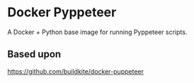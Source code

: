 # Docker Pyppeteer

A Docker + Python base image for running Pyppeteer scripts.

## Based upon

<https://github.com/buildkite/docker-puppeteer>
